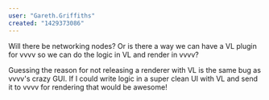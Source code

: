 ```yaml
---
user: "Gareth.Griffiths"
created: "1429373086"
---
```


Will there be networking nodes? Or is there a way we can have a VL plugin for vvvv so we can do the logic in VL and render in vvvv? 

Guessing the reason for not releasing a renderer with VL is the same bug as vvvv's crazy GUI. If I could write logic in a super clean UI with VL and send it to vvvv for rendering that would be awesome! 





